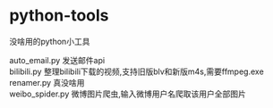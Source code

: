 # python-tools
没啥用的python小工具

auto_email.py 发送邮件api<br>
bilibili.py 整理bilibili下载的视频,支持旧版blv和新版m4s,需要ffmpeg.exe<br>
renamer.py 真没啥用<br>
weibo_spider.py 微博图片爬虫,输入微博用户名爬取该用户全部图片<br>

